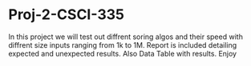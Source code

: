 # Proj-2-CSCI-335
In this project we will test out diffrent soring algos and their speed with diffrent size inputs ranging from 1k to 1M.
Report is included detailing expected and unexpected results.
Also Data Table with results.
Enjoy
